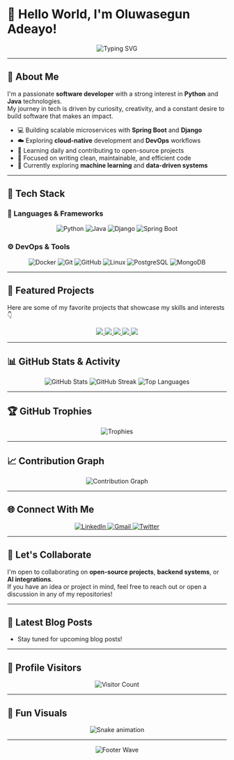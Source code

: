 # 👋 Hello World, I'm Oluwasegun Adeayo!

<div align="center">
  <img src="https://readme-typing-svg.herokuapp.com?font=Fira+Code&pause=1000&color=2E9FD3&center=true&vCenter=true&width=435&lines=Backend+Engineer;Python+and+Java+Developer;Microservices+%7C+Cloud+%7C+AI+Enthusiast;Continuous+Learner+%26+Problem+Solver" alt="Typing SVG" />
</div>

---

## 💫 About Me

I'm a passionate **software developer** with a strong interest in **Python** and **Java** technologies.  
My journey in tech is driven by curiosity, creativity, and a constant desire to build software that makes an impact.

- 💻 Building scalable microservices with **Spring Boot** and **Django**  
- ☁️ Exploring **cloud-native** development and **DevOps** workflows  
- 🌱 Learning daily and contributing to open-source projects  
- 🎯 Focused on writing clean, maintainable, and efficient code  
- 🧠 Currently exploring **machine learning** and **data-driven systems**

---

## 🚀 Tech Stack

### 🧠 Languages & Frameworks
<div align="center">
  
  ![Python](https://img.shields.io/badge/python-3670A0?style=for-the-badge&logo=python&logoColor=ffdd54)
  ![Java](https://img.shields.io/badge/java-%23ED8B00.svg?style=for-the-badge&logo=openjdk&logoColor=white)
  ![Django](https://img.shields.io/badge/django-%23092E20.svg?style=for-the-badge&logo=django&logoColor=white)
  ![Spring Boot](https://img.shields.io/badge/springboot-%236DB33F.svg?style=for-the-badge&logo=springboot&logoColor=white)
</div>

### ⚙️ DevOps & Tools
<div align="center">

  ![Docker](https://img.shields.io/badge/docker-%230db7ed.svg?style=for-the-badge&logo=docker&logoColor=white)
  ![Git](https://img.shields.io/badge/git-%23F05033.svg?style=for-the-badge&logo=git&logoColor=white)
  ![GitHub](https://img.shields.io/badge/github-%23121011.svg?style=for-the-badge&logo=github&logoColor=white)
  ![Linux](https://img.shields.io/badge/linux-%23FCC624.svg?style=for-the-badge&logo=linux&logoColor=black)
  ![PostgreSQL](https://img.shields.io/badge/postgresql-%23336791.svg?style=for-the-badge&logo=postgresql&logoColor=white)
  ![MongoDB](https://img.shields.io/badge/mongodb-%2347A248.svg?style=for-the-badge&logo=mongodb&logoColor=white)

</div>

---

## 🌟 Featured Projects

Here are some of my favorite projects that showcase my skills and interests 👇  

<div align="center">

  <a href="https://github.com/oluwasegun5/anonymousChat">
    <img src="https://github-readme-stats.vercel.app/api/pin/?username=oluwasegun5&repo=anonymousChat&theme=react&hide_border=true" />
  </a>
  <a href="https://github.com/oluwasegun5/pitch-perfect-football-app">
    <img src="https://github-readme-stats.vercel.app/api/pin/?username=oluwasegun5&repo=pitch-perfect-football-app&theme=react&hide_border=true" />
  </a>
  <a href="https://github.com/oluwasegun5/e-store">
    <img src="https://github-readme-stats.vercel.app/api/pin/?username=oluwasegun5&repo=e-store&theme=react&hide_border=true" />
  </a>
  <a href="https://github.com/oluwasegun5/norbs-event">
    <img src="https://github-readme-stats.vercel.app/api/pin/?username=oluwasegun5&repo=norbs-event&theme=react&hide_border=true" />
  </a>
  <a href="https://github.com/oluwasegun5/wallstreet">
    <img src="https://github-readme-stats.vercel.app/api/pin/?username=oluwasegun5&repo=wallstreet&theme=react&hide_border=true" />
  </a>

</div>

---

## 📊 GitHub Stats & Activity

<div align="center">
  <img src="https://github-readme-stats.vercel.app/api?username=oluwasegun5&show_icons=true&count_private=true&hide_border=true&theme=react" alt="GitHub Stats" />
  <img src="https://github-readme-streak-stats.herokuapp.com/?user=oluwasegun5&hide_border=true&theme=react" alt="GitHub Streak" />
  <img src="https://github-readme-stats.vercel.app/api/top-langs/?username=oluwasegun5&layout=compact&hide_border=true&theme=react" alt="Top Languages" />
</div>

---

## 🏆 GitHub Trophies

<div align="center">
  <img src="https://github-profile-trophy.vercel.app/?username=oluwasegun5&theme=nord&no-frame=true&no-bg=true&margin-w=4" alt="Trophies" />
</div>

---

## 📈 Contribution Graph

<div align="center">
  <img src="https://github-readme-activity-graph.vercel.app/graph?username=oluwasegun5&theme=react-dark&hide_border=true" alt="Contribution Graph" />
</div>

---

## 🌐 Connect With Me

<div align="center">
  <a href="https://linkedin.com/in/oluwasegun-adeayo" target="_blank">
    <img src="https://img.shields.io/badge/LinkedIn-%230077B5.svg?style=for-the-badge&logo=linkedin&logoColor=white" alt="LinkedIn" />
  </a>
  <a href="mailto:adeayosegun5@gmail.com" target="_blank">
    <img src="https://img.shields.io/badge/Gmail-D14836?style=for-the-badge&logo=gmail&logoColor=white" alt="Gmail" />
  </a>
  <a href="https://twitter.com/oluwasegun_dev" target="_blank">
    <img src="https://img.shields.io/badge/Twitter-%231DA1F2.svg?style=for-the-badge&logo=Twitter&logoColor=white" alt="Twitter" />
  </a>
</div>

---

## 🤝 Let's Collaborate

I'm open to collaborating on **open-source projects**, **backend systems**, or **AI integrations**.  
If you have an idea or project in mind, feel free to reach out or open a discussion in any of my repositories!

---

## 📝 Latest Blog Posts

<!-- BLOG-POST-LIST:START -->
- Stay tuned for upcoming blog posts!
<!-- BLOG-POST-LIST:END -->

---

## 📌 Profile Visitors

<div align="center">
  <img src="https://profile-counter.glitch.me/oluwasegun5/count.svg" alt="Visitor Count" />
</div>

---

## 🐍 Fun Visuals

<p align="center">
  <img src="https://github.com/oluwasegun5/oluwasegun5/raw/output/github-contribution-grid-snake.svg" alt="Snake animation" />
</p>

---

<div align="center">
  <img src="https://capsule-render.vercel.app/api?type=waving&color=gradient&height=100&section=footer" alt="Footer Wave" />
</div>
